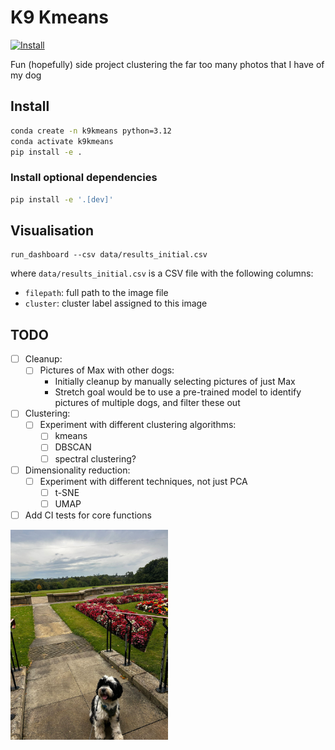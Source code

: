 # K9 Kmeans
[![Install](https://github.com/sdysch/k9-kmeans/actions/workflows/install.yml/badge.svg)](https://github.com/sdysch/k9-kmeans/actions/workflows/install.yml)

Fun (hopefully) side project clustering the far too many photos that I have of my dog
## Install
```bash
conda create -n k9kmeans python=3.12
conda activate k9kmeans
pip install -e .
```

### Install optional dependencies
```bash
pip install -e '.[dev]'
```

## Visualisation
```
run_dashboard --csv data/results_initial.csv
```

where `data/results_initial.csv` is a CSV file with the following columns:
- `filepath`: full path to the image file
- `cluster`: cluster label assigned to this image

## TODO
- [ ] Cleanup:
	- [ ] Pictures of Max with other dogs:
		- Initially cleanup by manually selecting pictures of just Max
		- Stretch goal would be to use a pre-trained model to identify pictures of multiple dogs, and filter these out
- [ ] Clustering:
	- [ ] Experiment with different clustering algorithms:
		-[ ] kmeans
		-[ ] DBSCAN
		-[ ] spectral clustering?
- [ ] Dimensionality reduction:
	- [ ] Experiment with different techniques, not just PCA
		- [ ] t-SNE
		- [ ] UMAP
- [ ] Add CI tests for core functions

<img src="Max.jpg" alt="Max" style="width:50%;">
